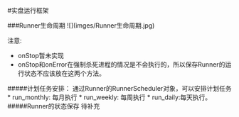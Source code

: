 #实盘运行框架

<span id='lifecircle'/>
###Runner生命周期
![](imges/Runner生命周期.jpg)

注意:
+ onStop暂未实现
+ onStop和onError在强制杀死进程的情况是不会执行的，所以保存Runner的运行状态不应该放在这两个方法。

<span id='scheduler'/>
#####计划任务安排：
   通过Runner的RunnerScheduler对象，可以安排计划任务
* run_monthly: 每月执行
* run_weekly: 每周执行
* run_daily:每天执行。

<span id='status_save'/>
#####Runner的状态保存
待补充





